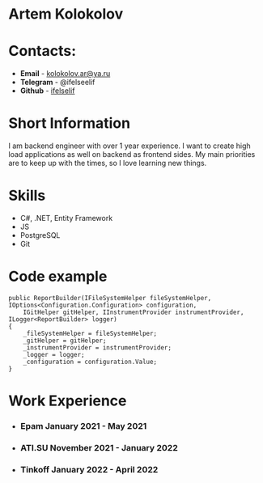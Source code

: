 # Artem Kolokolov

# Contacts:

* **Email** - kolokolov.ar@ya.ru
* **Telegram** - @ifelseelif
* **Github** - [ifelselif](https://github.com/ifelseelif)

# Short Information

I am backend engineer with over 1 year experience. 
I want to create high load applications as well on backend as frontend sides.
My main priorities are to keep up with the times, so I love learning new things.

# Skills

- C#, .NET, Entity Framework
- JS
- PostgreSQL
- Git

# Code example

```
public ReportBuilder(IFileSystemHelper fileSystemHelper, IOptions<Configuration.Configuration> configuration, 
    IGitHelper gitHelper, IInstrumentProvider instrumentProvider, ILogger<ReportBuilder> logger)
{
    _fileSystemHelper = fileSystemHelper;
    _gitHelper = gitHelper;
    _instrumentProvider = instrumentProvider;
    _logger = logger;
    _configuration = configuration.Value;
}
```

# Work Experience

- ### Epam January 2021 - May 2021
- ### ATI.SU November 2021 - January 2022
- ### Tinkoff January 2022 - April 2022